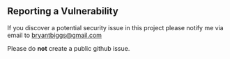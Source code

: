 ## Reporting a Vulnerability

If you discover a potential security issue in this project please notify me via email to <bryantbiggs@gmail.com>

Please do **not** create a public github issue.
